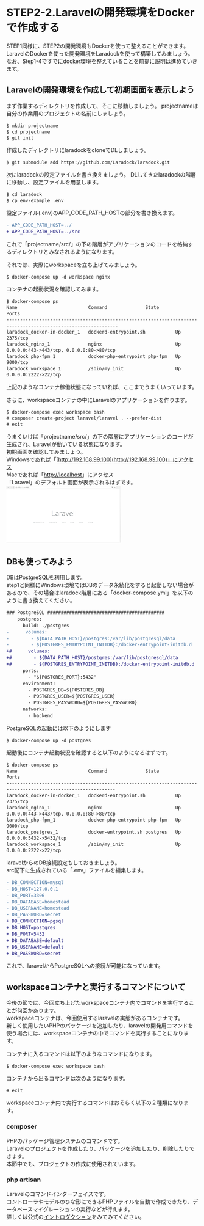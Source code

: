 # STEP2-2.Laravelの開発環境をDockerで作成する

STEP1同様に、STEP2の開発環境もDockerを使って整えることができます。
LaravelのDockerを使った開発環境をLaradockを使って構築してみましょう。  
なお、Step1-4ですでにdocker環境を整えていることを前提に説明は進めていきます。

## Laravelの開発環境を作成して初期画面を表示しよう

まず作業するディレクトリを作成して、そこに移動しましょう。
projectnameは自分の作業用のプロジェクトの名前にしましょう。
```
$ mkdir projectname
$ cd projectname
$ git init
```

作成したディレクトリにlaradockをcloneでDLしましょう。
```
$ git submodule add https://github.com/Laradock/laradock.git
```

次にlaradockの設定ファイルを書き換えましょう。
DLしてきたlaradockの階層に移動し、設定ファイルを用意します。
```
$ cd laradock
$ cp env-example .env
```

設定ファイル(.env)のAPP_CODE_PATH_HOSTの部分を書き換えます。
```diff
- APP_CODE_PATH_HOST=../
+ APP_CODE_PATH_HOST=../src
```
これで「projectname/src/」の下の階層がアプリケーションのコードを格納するディレクトリとみなされるようになります。

それでは、実際にworkspaceを立ち上げてみましょう。
```
$ docker-compose up -d workspace nginx
```

コンテナの起動状況を確認してみます。
```
$ docker-compose ps
Name                          Command              State                     Ports
---------------------------------------------------------------------------------------------------------------
laradock_docker-in-docker_1   dockerd-entrypoint.sh           Up       2375/tcp
laradock_nginx_1              nginx                           Up       0.0.0.0:443->443/tcp, 0.0.0.0:80->80/tcp
laradock_php-fpm_1            docker-php-entrypoint php-fpm   Up       9000/tcp
laradock_workspace_1          /sbin/my_init                   Up       0.0.0.0:2222->22/tcp
```
上記のようなコンテナ稼働状態になっていれば、ここまでうまくいっています。

さらに、workspaceコンテナの中にLaravelのアプリケーションを作ります。
```
$ docker-compose exec workspace bash
# composer create-project laravel/laravel . --prefer-dist
# exit
```
うまくいけば「projectname/src/」の下の階層にアプリケーションのコードが生成され、Laravelが動いている状態になります。  
初期画面を確認してみましょう。  
Windowsであれば「[http://192.168.99.100](http://192.168.99.100)」にアクセス  
Macであれば「[http://localhost](http://localhost)」にアクセス  
「Laravel」のデフォルト画面が表示されるはずです。  
<img src="../images/2_2_1.png" width="300">



## DBも使ってみよう
DBはPostgreSQLを利用します。  
step1と同様にWindows環境ではDBのデータ永続化をすると起動しない場合があるので、その場合はlaradock階層にある「docker-compose.yml」を以下のように書き換えてください。

```diff
### PostgreSQL ###########################################
    postgres:
      build: ./postgres
-      volumes:
-        - ${DATA_PATH_HOST}/postgres:/var/lib/postgresql/data
-        - ${POSTGRES_ENTRYPOINT_INITDB}:/docker-entrypoint-initdb.d
+#      volumes:
+#        - ${DATA_PATH_HOST}/postgres:/var/lib/postgresql/data
+#        - ${POSTGRES_ENTRYPOINT_INITDB}:/docker-entrypoint-initdb.d
      ports:
        - "${POSTGRES_PORT}:5432"
      environment:
        - POSTGRES_DB=${POSTGRES_DB}
        - POSTGRES_USER=${POSTGRES_USER}
        - POSTGRES_PASSWORD=${POSTGRES_PASSWORD}
      networks:
        - backend
```

PostgreSQLの起動には以下のようにします
```
$ docker-compose up -d postgres
```

起動後にコンテナ起動状況を確認すると以下のようになるはずです。
```
$ docker-compose ps
Name                          Command              State                    Ports
--------------------------------------------------------------------------------------------------------------
laradock_docker-in-docker_1   dockerd-entrypoint.sh           Up      2375/tcp
laradock_nginx_1              nginx                           Up      0.0.0.0:443->443/tcp, 0.0.0.0:80->80/tcp
laradock_php-fpm_1            docker-php-entrypoint php-fpm   Up      9000/tcp
laradock_postgres_1           docker-entrypoint.sh postgres   Up      0.0.0.0:5432->5432/tcp
laradock_workspace_1          /sbin/my_init                   Up      0.0.0.0:2222->22/tcp
```

laravelからのDB接続設定もしておきましょう。  
src配下に生成されている「.env」ファイルを編集します。
```diff
- DB_CONNECTION=mysql
- DB_HOST=127.0.0.1
- DB_PORT=3306
- DB_DATABASE=homestead
- DB_USERNAME=homestead
- DB_PASSWORD=secret
+ DB_CONNECTION=pgsql
+ DB_HOST=postgres
+ DB_PORT=5432
+ DB_DATABASE=default
+ DB_USERNAME=default
+ DB_PASSWORD=secret
```

これで、laravelからPostgreSQLへの接続が可能になっています。  



## workspaceコンテナと実行するコマンドについて

今後の節では、今回立ち上げたworkspaceコンテナ内でコマンドを実行することが何回かあります。  
workspaceコンテナは、今回使用するlaravelの実態があるコンテナです。  
新しく使用したいPHPのパッケージを追加したり、laravelの開発用コマンドを使う場合には、workspaceコンテナの中でコマンドを実行することになります。

コンテナに入るコマンドは以下のようなコマンドになります。
```
$ docker-compose exec workspace bash
```

コンテナから出るコマンドは次のようになります。
```
# exit
```

workspaceコンテナ内で実行するコマンドはおそらく以下の２種類になります。  

### composer

PHPのパッケージ管理システムのコマンドです。  
Laravelのプロジェクトを作成したり、パッケージを追加したり、削除したりできます。  
本節中でも、プロジェクトの作成に使用されています。


### php artisan

Laravelのコマンドインターフェイスです。  
コントローラやモデルのひな形にできるPHPファイルを自動で作成できたり、データベースマイグレーションの実行などが行えます。  
詳しくは公式の[イントロダクション](https://readouble.com/laravel/5.7/ja/artisan.html)をみてみてください。

